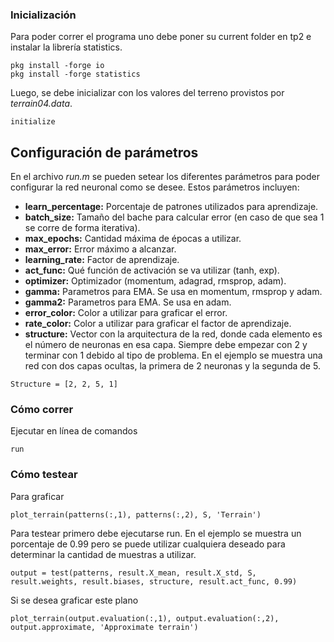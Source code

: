 ﻿### Inicialización

Para poder correr el programa uno debe poner su current folder en tp2 e instalar la librería statistics.

```
pkg install -forge io
pkg install -forge statistics
```

Luego, se debe inicializar con los valores del terreno provistos por *terrain04.data*.

```
initialize
```
## Configuración de parámetros

En el archivo *run.m* se pueden setear los diferentes parámetros para poder configurar la red neuronal como se desee. Estos parámetros incluyen:

* **learn_percentage:** Porcentaje de patrones utilizados para aprendizaje.
* **batch_size:** Tamaño del bache para calcular error (en caso de que sea 1 se corre de forma iterativa).
* **max_epochs:** Cantidad máxima de épocas a utilizar.
* **max_error:** Error máximo a alcanzar.
* **learning_rate:** Factor de aprendizaje.
* **act_func:** Qué función de activación se va  utilizar (tanh, exp).
* **optimizer:** Optimizador (momentum, adagrad, rmsprop, adam).
* **gamma:** Parametros para EMA. Se usa en momentum, rmsprop y adam.
* **gamma2:** Parametros para EMA. Se usa en adam.
* **error_color:** Color a utilizar para graficar el error.
* **rate_color:** Color a utilizar para graficar el factor de aprendizaje.
* **structure:** Vector con la arquitectura de la red, donde cada elemento es el número de neuronas en esa capa. Siempre debe empezar con 2 y terminar con 1 debido al tipo de problema. En el ejemplo se muestra una red con dos capas ocultas, la primera de 2 neuronas y la segunda de 5.
```
Structure = [2, 2, 5, 1]
```

### Cómo correr

Ejecutar en línea de comandos
```
run
```

### Cómo testear
Para graficar
```
plot_terrain(patterns(:,1), patterns(:,2), S, 'Terrain')
```
Para testear primero debe ejecutarse run. En el ejemplo se muestra un porcentaje de 0.99 pero se puede utilizar cualquiera deseado para determinar la cantidad de muestras a utilizar.
```
output = test(patterns, result.X_mean, result.X_std, S, result.weights, result.biases, structure, result.act_func, 0.99)
```
Si se desea graficar este plano
```
plot_terrain(output.evaluation(:,1), output.evaluation(:,2), output.approximate, 'Approximate terrain')
```
